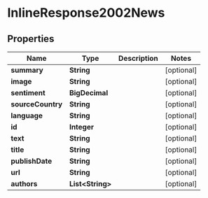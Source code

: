 

# InlineResponse2002News


## Properties

Name | Type | Description | Notes
------------ | ------------- | ------------- | -------------
**summary** | **String** |  |  [optional]
**image** | **String** |  |  [optional]
**sentiment** | **BigDecimal** |  |  [optional]
**sourceCountry** | **String** |  |  [optional]
**language** | **String** |  |  [optional]
**id** | **Integer** |  |  [optional]
**text** | **String** |  |  [optional]
**title** | **String** |  |  [optional]
**publishDate** | **String** |  |  [optional]
**url** | **String** |  |  [optional]
**authors** | **List&lt;String&gt;** |  |  [optional]



